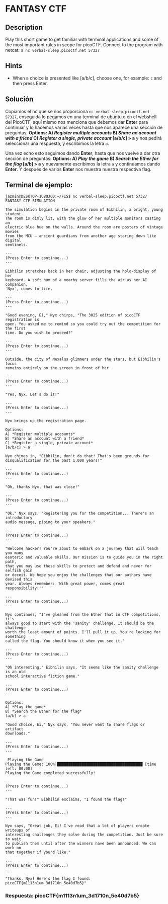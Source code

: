 # FANTASY CTF
## Description

Play this short game to get familiar with terminal applications and some of the most important rules in scope for picoCTF. Connect to the program with netcat: `$ nc verbal-sleep.picoctf.net 57327`

## Hints

* When a choice is presented like [a/b/c], choose one, for example: `c` and then press Enter.

## Solución

Copiamos el nc que se nos proporciona `nc verbal-sleep.picoctf.net 57327`, enseguida lo pegamos en una terminal de ubuntu o en el webshell del PicoCTF, aquí mismo nos menciona que debemos dar **Enter** para continuar y lo hacemos varias veces hasta que nos aparece una sección de preguntas:
**Options:
A) *Register multiple accounts*
B) *Share an account with a friend*
C) *Register a single, private account*
[a/b/c] > a**
y nos pedirá seleccionar una respuesta, y escribimos la letra `a`.

Una vez echo esto seguimos dando **Enter**, hasta que nos vuelve a dar otra sección de preguntas:
**Options:
A) *Play the game*
B) *Search the Ether for the flag*
[a/b] > a**
y nuevamente escribimos la letra `a` y continuamos dando **Enter**.
Y después de varios **Enter** nos muestra nuestra respectiva flag.

## Terminal de ejemplo:

```
jazmin@DESKTOP-1CBQJ6D:~/FIS$ nc verbal-sleep.picoctf.net 57327
FANTASY CTF SIMULATION

The simulation begins in the private room of Eibhilin, a bright, young student.
The room is dimly lit, with the glow of her multiple monitors casting an
electric blue hue on the walls. Around the room are posters of vintage movies
from the MCU — ancient guardians from another age staring down like digital
sentinels.

---
(Press Enter to continue...)
---

Eibhilin stretches back in her chair, adjusting the holo-display of her
keyboard. A soft hum of a nearby server fills the air as her AI companion,
`Nyx`, comes to life.

---
(Press Enter to continue...)
---

"Good evening, Ei," Nyx chirps, "The 3025 edition of picoCTF registration is
open. You asked me to remind so you could try out the competition for the first
time. Do you wish to proceed?"

---
(Press Enter to continue...)
---

Outside, the city of Nexalus glimmers under the stars, but Eibhilin's focus
remains entirely on the screen in front of her.

---
(Press Enter to continue...)
---

"Yes, Nyx. Let's do it!"

---
(Press Enter to continue...)
---

Nyx brings up the registration page.

Options:
A) *Register multiple accounts*
B) *Share an account with a friend*
C) *Register a single, private account*
[a/b/c] > a

Nyx chimes in, "Eibhilin, don't do that! That's been grounds for
disqualification for the past 1,000 years!"

---
(Press Enter to continue...)
---

"Oh, thanks Nyx, that was close!"

---
(Press Enter to continue...)
---

"Ok," Nyx says, "Registering you for the competition... There's an introductory
audio message, piping to your speakers."

---
(Press Enter to continue...)
---

"Welcome hacker! You're about to embark on a journey that will teach you many
esoteric and valuable skills. Our mission is to guide you in the right path,
that you may use these skills to protect and defend and never for selfish gain
or deceit. We hope you enjoy the challenges that our authors have devised this
year. Always remember: 'With great power, comes great responsibility!'"

---
(Press Enter to continue...)
---

Nyx continues, "I've gleaned from the Ether that in CTF competitions, it's
always good to start with the 'sanity' challenge. It should be the challenge
worth the least amount of points. I'll pull it up. You're looking for something
called the flag. You should know it when you see it."

---
(Press Enter to continue...)
---

"Oh interesting," Eibhilin says, "It seems like the sanity challenge is an old
school interactive fiction game."

---
(Press Enter to continue...)
---

Options:
A) *Play the game*
B) *Search the Ether for the flag*
[a/b] > a

"Good choice, Ei," Nyx says, "You never want to share flags or artifact
downloads."

---
(Press Enter to continue...)
---

 Playing the Game
Playing the Game: 100%|██████████████████████████████████████ [time left: 00:00]
Playing the Game completed successfully!

---
(Press Enter to continue...)
---

"That was fun!" Eibhilin exclaims, "I found the flag!"

---
(Press Enter to continue...)
---

Nyx says, "Great job, Ei! I've read that a lot of players create writeups of
interesting challenges they solve during the competition. Just be sure to wait
to publish them until after the winners have been announced. We can work on
that together if you'd like."

---
(Press Enter to continue...)
---

"Thanks, Nyx! Here's the flag I found: picoCTF{m1113n1um_3d1710n_5e40d7b5}"

```

### Respuesta: picoCTF{m1113n1um_3d1710n_5e40d7b5}